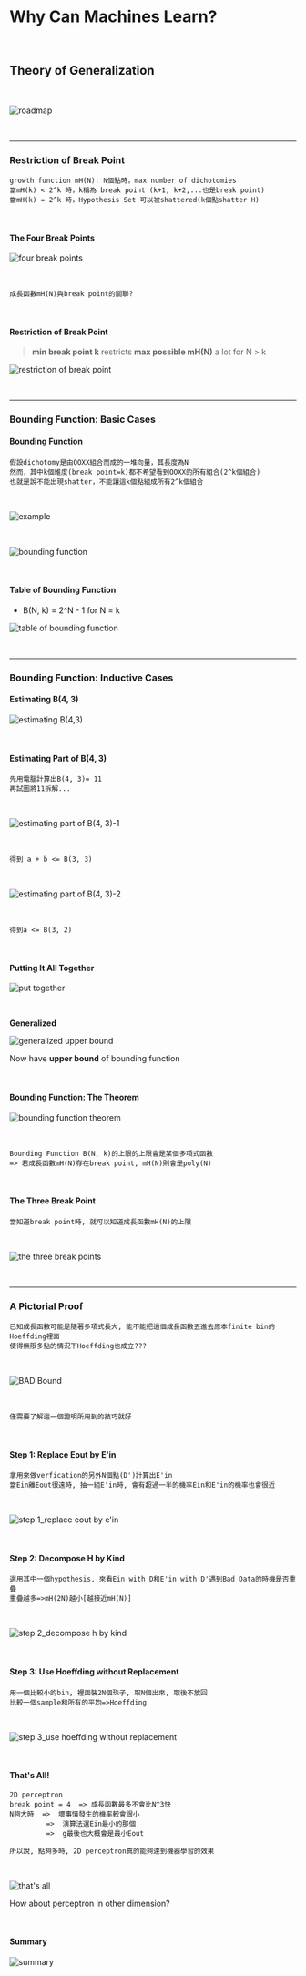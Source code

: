 # Why Can Machines Learn?

<br />

## Theory of Generalization

<br />

![roadmap](https://github.com/linda2020130/Notes_ML-Foundations/blob/master/Pictures/Week%206/roadmap.PNG)

<br />

***

### Restriction of Break Point

```
growth function mH(N): N個點時，max number of dichotomies
當mH(k) < 2^k 時，k稱為 break point (k+1, k+2,...也是break point)
當mH(k) = 2^k 時，Hypothesis Set 可以被shattered(k個點shatter H)
```

<br />

#### The Four Break Points

![four break points](https://github.com/linda2020130/Notes_ML-Foundations/blob/master/Pictures/Week%206/the%20four%20break%20points.PNG)

<br />

```
成長函數mH(N)與break point的關聯?
```

<br />

#### Restriction of Break Point

> **min break point k** restricts **max possible mH(N)** a lot for N > k

![restriction of break point](https://github.com/linda2020130/Notes_ML-Foundations/blob/master/Pictures/Week%206/restriction%20of%20break%20point.PNG)

<br />

***

### Bounding Function: Basic Cases

#### Bounding Function

```
假設dichotomy是由OOXX組合而成的一堆向量，其長度為N
然而，其中k個維度(break point=k)都不希望看到OOXX的所有組合(2^k個組合)
也就是說不能出現shatter，不能讓這k個點組成所有2^k個組合
```
<br />

![example](https://github.com/linda2020130/Notes_ML-Foundations/blob/master/Pictures/Week%206/example.PNG)

<br />

![bounding function](https://github.com/linda2020130/Notes_ML-Foundations/blob/master/Pictures/Week%206/bounding%20function.PNG)

<br />

#### Table of Bounding Function

* B(N, k) = 2^N - 1 for N = k

![table of bounding function](https://github.com/linda2020130/Notes_ML-Foundations/blob/master/Pictures/Week%206/table%20of%20bounding%20function.PNG)

<br />

***

### Bounding Function: Inductive Cases

#### Estimating B(4, 3)
![estimating B(4,3)](https://github.com/linda2020130/Notes_ML-Foundations/blob/master/Pictures/Week%206/estimating.PNG)

<br />

#### Estimating Part of B(4, 3)

```
先用電腦計算出B(4, 3)= 11
再試圖將11拆解...
```
<br />

![estimating part of B(4, 3)-1](https://github.com/linda2020130/Notes_ML-Foundations/blob/master/Pictures/Week%206/estimating%20part%20of%20B(4%2C%203)_1.PNG)

<br />

```
得到 a + b <= B(3, 3)
```

<br />

![estimating part of B(4, 3)-2](https://github.com/linda2020130/Notes_ML-Foundations/blob/master/Pictures/Week%206/estimating%20part%20of%20B(4%2C%203)_2.PNG)

<br />

```
得到a <= B(3, 2)
```

<br />

#### Putting It All Together

![put together](https://github.com/linda2020130/Notes_ML-Foundations/blob/master/Pictures/Week%206/put%20together.PNG)

<br />

**Generalized**

![generalized upper bound](https://github.com/linda2020130/Notes_ML-Foundations/blob/master/Pictures/Week%206/generalized%20upper%20bound.PNG)

Now have **upper bound** of bounding function

<br />

#### Bounding Function: The Theorem

![bounding function theorem](https://github.com/linda2020130/Notes_ML-Foundations/blob/master/Pictures/Week%206/bounding%20function%20theorem.PNG)

<br />

```
Bounding Function B(N, k)的上限的上限會是某個多項式函數
=> 若成長函數mH(N)存在break point, mH(N)則會是poly(N)
```

<br />

#### The Three Break Point

```
當知道break point時, 就可以知道成長函數mH(N)的上限
```

<br />

![the three break points](https://github.com/linda2020130/Notes_ML-Foundations/blob/master/Pictures/Week%206/the%20three%20break%20points.PNG)

<br />

***

### A Pictorial Proof
```
已知成長函數可能是隨著多項式長大, 能不能把這個成長函數丟進去原本finite bin的Hoeffding裡面
使得無限多點的情況下Hoeffding也成立???
```
<br />

![BAD Bound](https://github.com/linda2020130/Notes_ML-Foundations/blob/master/Pictures/Week%206/bad%20bound.PNG)

<br />

```
僅需要了解這一個證明所用到的技巧就好
```

<br />

#### Step 1: Replace Eout by E'in

```
拿用來做verfication的另外N個點(D')計算出E'in
當Ein離Eout很遠時, 抽一組E'in時, 會有超過一半的機率Ein和E'in的機率也會很近
```

<br />

![step 1_replace eout by e'in](https://github.com/linda2020130/Notes_ML-Foundations/blob/master/Pictures/Week%206/step%201_replace%20eout%20by%20ein.PNG)

<br />

#### Step 2: Decompose H by Kind

```
選用其中一個hypothesis, 來看Ein with D和E'in with D'遇到Bad Data的時機是否重疊
重疊越多=>mH(2N)越小[越接近mH(N)]
```

<br />

![step 2_decompose h by kind](https://github.com/linda2020130/Notes_ML-Foundations/blob/master/Pictures/Week%206/step%202_decompose%20h%20by%20kind.PNG)

<br />

#### Step 3: Use Hoeffding without Replacement

```
用一個比較小的bin, 裡面裝2N個珠子, 取N個出來, 取後不放回
比較一個sample和所有的平均=>Hoeffding
```

<br />

![step 3_use hoeffding without replacement](https://github.com/linda2020130/Notes_ML-Foundations/blob/master/Pictures/Week%206/step%203_use%20hoeffding%20without%20replacement.PNG)

<br />

#### That's All!

```
2D perceptron
break point = 4  => 成長函數最多不會比N^3快
N夠大時  =>  壞事情發生的機率較會很小
         =>  演算法選Ein最小的那個
         =>  g最後也大概會是最小Eout

所以說, 點夠多時, 2D perceptron真的能夠達到機器學習的效果
```

<br />

![that's all](https://github.com/linda2020130/Notes_ML-Foundations/blob/master/Pictures/Week%206/that's%20all.PNG)

How about perceptron in other dimension?

<br />

#### Summary 

![summary](https://github.com/linda2020130/Notes_ML-Foundations/blob/master/Pictures/Week%206/summary.PNG)

